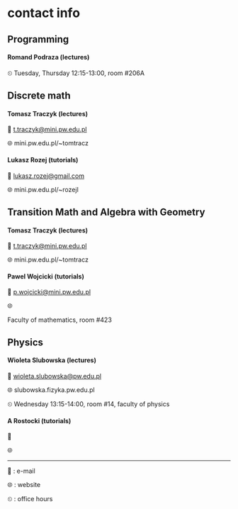 # contact info

## Programming

#### Romand Podraza (lectures)

⏲ Tuesday, Thursday 12:15-13:00, room #206A

## Discrete math

#### Tomasz Traczyk (lectures)

📧 t.traczyk@mini.pw.edu.pl

🌐 mini.pw.edu.pl/~tomtracz

#### Lukasz Rozej (tutorials)

📧 lukasz.rozej@gmail.com

🌐 mini.pw.edu.pl/~rozejl

## Transition Math and Algebra with Geometry

#### Tomasz Traczyk (lectures)

📧 t.traczyk@mini.pw.edu.pl

🌐 mini.pw.edu.pl/~tomtracz

#### Pawel Wojcicki (tutorials)

📧 p.wojcicki@mini.pw.edu.pl

🌐

Faculty of mathematics, room #423

## Physics

#### Wioleta Slubowska (lectures)

📧 wioleta.slubowska@pw.edu.pl

🌐 slubowska.fizyka.pw.edu.pl

⏲ Wednesday 13:15-14:00, room #14, faculty of physics

#### A Rostocki (tutorials)

📧

🌐

---

📧 : e-mail

🌐 : website

⏲ : office hours
